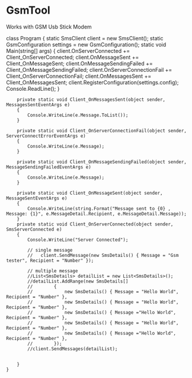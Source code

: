 # GsmTool

Works with GSM Usb Stick Modem

class Program
    {
        static SmsClient client = new SmsClient();
        static GsmConfiguration settings = new GsmConfiguration();
        static void Main(string[] args)
        {
            client.OnServerConnected += Client_OnServerConnected;
            client.OnMessageSent += Client_OnMessageSent;
            client.OnMessageSendingFailed += Client_OnMessageSendingFailed;
            client.OnServerConnectionFail += Client_OnServerConnectionFail;
            client.OnMessagesSent += Client_OnMessagesSent;
            client.RegisterConfiguration(settings.config);
            Console.ReadLine();
        }

        private static void Client_OnMessagesSent(object sender, MessagesSentEventArgs e)
        {
            Console.WriteLine(e.Message.ToList());
        }

        private static void Client_OnServerConnectionFail(object sender, ServerConnectErrorEventArgs e)
        {
            Console.WriteLine(e.Message);
        }

        private static void Client_OnMessageSendingFailed(object sender, MessageSendingFailedEventArgs e)
        {
            Console.WriteLine(e.Message);
        }

        private static void Client_OnMessageSent(object sender, MessageSentEventArgs e)
        {
            Console.WriteLine(string.Format("Message sent to {0} , Message: {1}", e.MessageDetail.Recipient, e.MessageDetail.Message));
        }
        private static void Client_OnServerConnected(object sender, SmsServerConnected e)
        {
            Console.WriteLine("Server Connected");

			// single message
            //   client.SendMessage(new SmsDetails() { Message = "Gsm tester", Recipient = "Number" });

            // multiple message
            //List<SmsDetails> detailList = new List<SmsDetails>();
            //detailList.AddRange(new SmsDetails[]
            //        {
            //            new SmsDetails() { Message = "Hello World", Recipient = "Number" },
            //            new SmsDetails() { Message = "Hello World", Recipient = "Number" },
            //            new SmsDetails() { Message ="Hello World", Recipient = "Number" },
            //            new SmsDetails() { Message = "Hello World", Recipient = "Number" },
            //            new SmsDetails() { Message ="Hello World", Recipient = "Number" },
            //        });
            //client.SendMessages(detailList);
            
            
        }
    }
